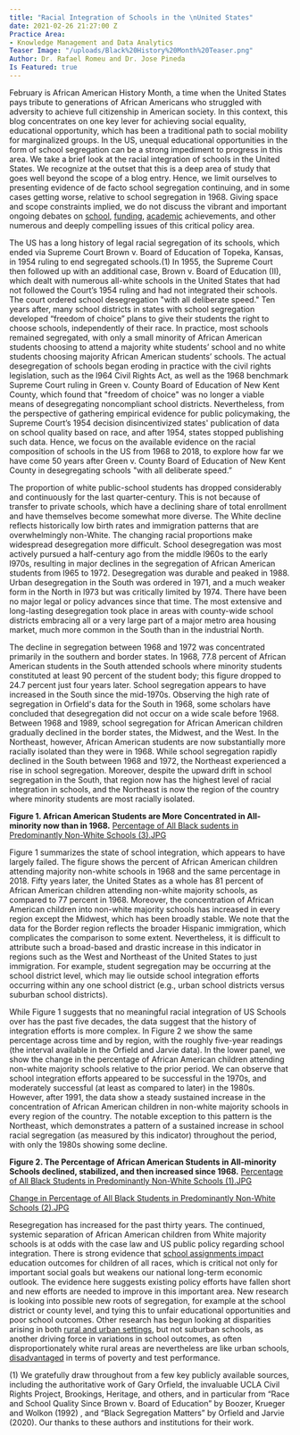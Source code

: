 ```yaml
---
title: "Racial Integration of Schools in the \nUnited States"
date: 2021-02-26 21:27:00 Z
Practice Area:
- Knowledge Management and Data Analytics
Teaser Image: "/uploads/Black%20History%20Month%20Teaser.png"
Author: Dr. Rafael Romeu and Dr. Jose Pineda
Is Featured: true
---
```


February is African American History Month, a time when the United States pays tribute to generations of African Americans who struggled with adversity to achieve full citizenship in American society. In this context, this blog concentrates on one key lever for achieving social equality, educational opportunity, which has been a traditional path to social mobility for marginalized groups. In the US, unequal educational opportunities in the form of school segregation can be a strong impediment to progress in this area. We take a brief look at the racial integration of schools in the United States. We recognize at the outset that this is a deep area of study that goes well beyond the scope of a blog entry. Hence, we limit ourselves to presenting evidence of de facto school segregation continuing, and in some cases getting worse, relative to school segregation in 1968. Giving space and scope constraints implied, we do not discuss the vibrant and important ongoing debates on [school](https://www.heritage.org/education/report/the-myth-racial-disparities-public-school-funding), [funding](https://edbuild.org/content/23-billion), [academic](https://nces.ed.gov/pubs2019/2019038.pdf) achievements, and other numerous and deeply compelling issues of this critical policy area. 

The US has a long history of legal racial segregation of its schools, which ended via Supreme Court Brown v. Board of Education of Topeka, Kansas, in 1954 ruling to end segregated schools.(1)  In 1955, the Supreme Court then followed up with an additional case, Brown v. Board of Education (II), which dealt with numerous all-white schools in the United States that had not followed the Court’s 1954 ruling and had not integrated their schools. The court ordered school desegregation "with all deliberate speed." Ten years after, many school districts in states with school segregation developed “freedom of choice” plans to give their students the right to choose schools, independently of their race. In practice, most schools remained segregated, with only a small minority of African American students choosing to attend a majority white students’ school and no white students choosing majority African American students’ schools. The actual desegregation of schools began eroding in practice with the civil rights legislation, such as the l964 Civil Rights Act, as well as the 1968 benchmark Supreme Court ruling in Green v. County Board of Education of New Kent County, which found that "freedom of choice" was no longer a viable means of desegregating noncompliant school districts. Nevertheless, from the perspective of gathering empirical evidence for public policymaking, the Supreme Court’s 1954 decision disincentivized states' publication of data on school quality based on race, and after 1954, states stopped publishing such data. Hence, we focus on the available evidence on the racial composition of schools in the US from 1968 to 2018, to explore how far we have come 50 years after Green v. County Board of Education of New Kent County in desegregating schools "with all deliberate speed.”  

The proportion of white public-school students has dropped considerably and continuously for the last quarter-century. This is not because of transfer to private schools, which have a declining share of total enrollment and have themselves become somewhat more diverse. The White decline reflects historically low birth rates and immigration patterns that are overwhelmingly non-White. The changing racial proportions make widespread desegregation more difficult. School desegregation was most actively pursued a half-century ago from the middle l960s to the early l970s, resulting in major declines in the segregation of African American students from l965 to 1972. Desegregation was durable and peaked in 1988. Urban desegregation in the South was ordered in 1971, and a much weaker form in the North in l973 but was critically limited by 1974. There have been no major legal or policy advances since that time. The most extensive and long-lasting desegregation took place in areas with county-wide school districts embracing all or a very large part of a major metro area housing market, much more common in the South than in the industrial North.

The decline in segregation between 1968 and 1972 was concentrated primarily in the southern and border states. In 1968, 77.8 percent of African American students in the South attended schools where minority students constituted at least 90 percent of the student body; this figure dropped to 24.7 percent just four years later. School segregation appears to have increased in the South since the mid-1970s. Observing the high rate of segregation in Orfield's data for the South in 1968, some scholars have concluded that desegregation did not occur on a wide scale before 1968. Between 1968 and 1989, school segregation for African American children gradually declined in the border states, the Midwest, and the West. In the Northeast, however, African American students are now substantially more racially isolated than they were in 1968. While school segregation rapidly declined in the South between 1968 and 1972, the Northeast experienced a rise in school segregation. Moreover, despite the upward drift in school segregation in the South, that region now has the highest level of racial integration in schools, and the Northeast is now the region of the country where minority students are most racially isolated.

**Figure 1. African American Students are More Concentrated in All-minority now than in 1968.**
[Percentage of All Black sudents in Predominantly Non-White Schools (3).JPG](/uploads/Percentage%20of%20All%20Black%20sudents%20in%20Predominantly%20Non-White%20Schools%20(3).JPG)


Figure 1 summarizes the state of school integration, which appears to have largely failed. The figure shows the percent of African American children attending majority non-white schools in 1968 and the same percentage in 2018. Fifty years later, the United States as a whole has 81 percent of African American children attending non-white majority schools, as compared to 77 percent in 1968. Moreover, the concentration of African American children into non-white majority schools has increased in every region except the Midwest, which has been broadly stable. We note that the data for the Border region reflects the broader Hispanic immigration, which complicates the comparison to some extent. Nevertheless, it is difficult to attribute such a broad-based and drastic increase in this indicator in regions such as the West and Northeast of the United States to just immigration. For example, student segregation may be occurring at the school district level, which may lie outside school integration efforts occurring within any one school district (e.g., urban school districts versus suburban school districts). 

While Figure 1 suggests that no meaningful racial integration of US Schools over has the past five decades, the data suggest that the history of integration efforts is more complex. In Figure 2 we show the same percentage across time and by region, with the roughly five-year readings (the interval available in the Orfield and Jarvie data). In the lower panel, we show the change in the percentage of African American children attending non-white majority schools relative to the prior period. We can observe that school integration efforts appeared to be successful in the 1970s, and moderately successful (at least as compared to later) in the 1980s. However, after 1991, the data show a steady sustained increase in the concentration of African American children in non-white majority schools in every region of the country. The notable exception to this pattern is the Northeast, which demonstrates a pattern of a sustained increase in school racial segregation (as measured by this indicator) throughout the period, with only the 1980s showing some decline. 

**Figure 2. The Percentage of African American Students in All-minority Schools declined, stabilized, and then increased since 1968.**
[Percentage of All Black Students in Predominantly Non-White Schools (1).JPG](/uploads/Percentage%20of%20All%20Black%20Students%20in%20Predominantly%20Non-White%20Schools%20(1).JPG)

[Change in Percentage of All Black Students in Predominantly Non-White Schools (2).JPG](/uploads/Change%20in%20Percentage%20of%20All%20Black%20Students%20in%20Predominantly%20Non-White%20Schools%20(2).JPG)

Resegregation has increased for the past thirty years. The continued, systemic separation of African American children from White majority schools is at odds with the case law and US public policy regarding school integration. There is strong evidence that [school assignments impact](https://academic.oup.com/qje/article-abstract/129/1/435/1896854) education outcomes for children of all races, which is critical not only for important social goals but weakens our national long-term economic outlook. The evidence here suggests existing policy efforts have fallen short and new efforts are needed to improve in this important area. New research is looking into possible new roots of segregation, for example at the school district or county level, and tying this to unfair educational opportunities and poor school outcomes. Other research has begun looking at disparities arising in both [rural and urban settings](https://www.urban.org/features/segregated-neighborhoods-segregated-schools), but not suburban schools, as another driving force in variations in school outcomes, as often disproportionately white rural areas are nevertheless are like urban schools, [disadvantaged](https://www.ncbi.nlm.nih.gov/pmc/articles/PMC5804745/) in terms of poverty and test performance. 





(1) We gratefully draw throughout from a few key publicly available sources, including the authoritative work of Gary Orfield, the invaluable UCLA Civil Rights Project, Brookings, Heritage, and others, and in particular from “Race and School Quality Since Brown v. Board of Education” by Boozer, Krueger and Wolkon (1992)[](https://brook.gs/3pRspIA) , and “Black Segregation Matters” by Orfield and Jarvie (2020)[](https://bit.ly/2ZWKnil). Our thanks to these authors and institutions for their work. 

 





